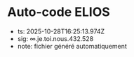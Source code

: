 # Auto-code ELIOS
- ts: 2025-10-28T16:25:13.974Z
- sig: ∞.je.toi.nous.432.528
- note: fichier généré automatiquement